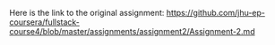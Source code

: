 Here is the link to the original assignment: https://github.com/jhu-ep-coursera/fullstack-course4/blob/master/assignments/assignment2/Assignment-2.md
